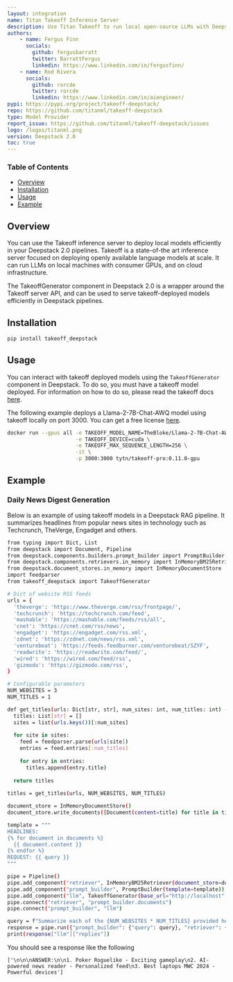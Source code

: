 ```yaml
---
layout: integration
name: Titan Takeoff Inference Server
description: Use Titan Takeoff to run local open-source LLMs with Deepstack. Titan Takeoff allows you to run the latest models from Meta, Mistral and Alphabet directly in your laptop.
authors:
    - name: Fergus Finn
      socials:
        github: fergusbarratt
        twitter: BarrattFergus
        linkedin: https://www.linkedin.com/in/fergusfinn/
    - name: Rod Rivera
      socials:
        github: rorcde
        twitter: rorcde
        linkedin: https://www.linkedin.com/in/aiengineer/
pypi: https://pypi.org/project/takeoff-deepstack/
repo: https://github.com/titanml/takeoff-deepstack
type: Model Provider
report_issue: https://github.com/titanml/takeoff-deepstack/issues
logo: /logos/titanml.png
version: Deepstack 2.0
toc: true
---
```

### **Table of Contents**
- [Overview](#overview)
- [Installation](#installation)
- [Usage](#usage)
- [Example](#example)

## Overview
You can use the Takeoff inference server to deploy local models efficiently in your Deepstack 2.0 pipelines. Takeoff is a state-of-the art inference server focused on deploying openly available language models at scale. It can run LLMs on local machines with consumer GPUs, and on cloud infrastructure. 

The TakeoffGenerator component in Deepstack 2.0 is a wrapper around the Takeoff server API, and can be used to serve takeoff-deployed models efficiently in Deepstack pipelines.

## Installation

```bash
pip install takeoff_deepstack
```

## Usage
You can interact with takeoff deployed models using the `TakeoffGenerator` component in Deepstack. To do so, you must have a takeoff model deployed. For information on how to do so, please read the takeoff docs [here](https://docs.titanml.co/docs/Docs/launching/).

The following example deploys a Llama-2-7B-Chat-AWQ model using takeoff locally on port 3000. You can get a free license [here](https://www.titanml.co/contact).

```bash
docker run --gpus all -e TAKEOFF_MODEL_NAME=TheBloke/Llama-2-7B-Chat-AWQ \
                      -e TAKEOFF_DEVICE=cuda \
                      -e TAKEOFF_MAX_SEQUENCE_LENGTH=256 \
                      -it \
                      -p 3000:3000 tytn/takeoff-pro:0.11.0-gpu
```

## Example
### Daily News Digest Generation

Below is an example of using takeoff models in a Deepstack RAG pipeline. It summarizes headlines from popular news sites in technology such as Techcrunch, TheVerge, Engadget and others.

```bash
from typing import Dict, List
from deepstack import Document, Pipeline
from deepstack.components.builders.prompt_builder import PromptBuilder  
from deepstack.components.retrievers.in_memory import InMemoryBM25Retriever
from deepstack.document_stores.in_memory import InMemoryDocumentStore
import feedparser
from takeoff_deepstack import TakeoffGenerator

# Dict of website RSS feeds  
urls = {
  'theverge': 'https://www.theverge.com/rss/frontpage/',
  'techcrunch': 'https://techcrunch.com/feed',
  'mashable': 'https://mashable.com/feeds/rss/all',
  'cnet': 'https://cnet.com/rss/news',
  'engadget': 'https://engadget.com/rss.xml',
  'zdnet': 'https://zdnet.com/news/rss.xml',
  'venturebeat': 'https://feeds.feedburner.com/venturebeat/SZYF',
  'readwrite': 'https://readwrite.com/feed/',    
  'wired': 'https://wired.com/feed/rss',
  'gizmodo': 'https://gizmodo.com/rss',
}

# Configurable parameters
NUM_WEBSITES = 3  
NUM_TITLES = 1

def get_titles(urls: Dict[str, str], num_sites: int, num_titles: int) -> List[str]:
  titles: List[str] = []
  sites = list(urls.keys())[:num_sites]
  
  for site in sites:
    feed = feedparser.parse(urls[site])  
    entries = feed.entries[:num_titles]
    
    for entry in entries:
      titles.append(entry.title)
      
  return titles
  
titles = get_titles(urls, NUM_WEBSITES, NUM_TITLES)

document_store = InMemoryDocumentStore()
document_store.write_documents([Document(content=title) for title in titles])

template = """
HEADLINES:  
{% for document in documents %}
  {{ document.content }}  
{% endfor %}
REQUEST: {{ query }}
"""

pipe = Pipeline()
pipe.add_component("retriever", InMemoryBM25Retriever(document_store=document_store))
pipe.add_component("prompt_builder", PromptBuilder(template=template))
pipe.add_component("llm", TakeoffGenerator(base_url="http://localhost", port="3000"))
pipe.connect("retriever", "prompt_builder.documents")
pipe.connect("prompt_builder", "llm")

query = f"Summarize each of the {NUM_WEBSITES * NUM_TITLES} provided headlines in three words."
response = pipe.run({"prompt_builder": {"query": query}, "retriever": {"query": query}})
print(response["llm"]["replies"])
```

You should see a response like the following
```
['\n\n\nANSWER:\n\n1. Poker Roguelike - Exciting gameplay\n2. AI-powered news reader - Personalized feed\n3. Best laptops MWC 2024 - Powerful devices']
```
